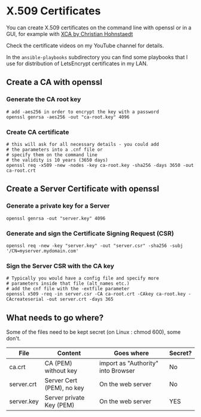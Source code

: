 # X.509 Certificates

You can create X.509 certificates on the command line with openssl or in a GUI, for example with [XCA by Christian Hohnstaedt](https://hohnstaedt.de/xca)

Check the certificate videos on my YouTube channel for details.

In the `ansible-playbooks` subdirectory you can find some playbooks that I use for distribution of LetsEncrypt certificates in my LAN.

## Create a CA with openssl

### Generate the CA root key

    # add -aes256 in order to encrypt the key with a password
    openssl genrsa -aes256 -out "ca-root.key" 4096

### Create CA certificate

    # this will ask for all necessary details - you could add
    # the parameters into a .cnf file or
    # specify them on the command line
    # the validity is 10 years (3650 days)
    openssl req -x509 -new -nodes -key ca-root.key -sha256 -days 3650 -out ca-root.crt

## Create a Server Certificate with openssl

### Generate a private key for a Server

    openssl genrsa -out "server.key" 4096

### Generate and sign the Certificate Signing Request (CSR)

    openssl req -new -key "server.key" -out "server.csr" -sha256 -subj '/CN=myserver.mydomain.com'

### Sign the Server CSR with the CA key

    # Typically you would have a config file and specify more
    # parameters inside that file (alt_names etc.)
    # add the cnf file with the -extfile parameter
    openssl x509 -req -in server.csr -CA ca-root.crt -CAkey ca-root.key -CAcreateserial -out server.crt -days 365

## What needs to go where?

Some of the files need to be kept secret (on Linux : chmod 600), some don't.

| File       | Content                   | Goes where                         | Secret? |
| ---------- | ------------------------- | ---------------------------------- | ------- |
| ca.crt     | CA (PEM) without key      | import as "Authority" into Browser | No      |
| server.crt | Server Cert (PEM), no key | On the web server                  | No      |
| server.key | Server private Key (PEM)  | On the web server                  | YES     |
